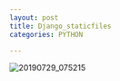 ```yaml
---
layout: post
title: Django_staticfiles
categories: PYTHON

---
```


![20190729_075215](https://user-images.githubusercontent.com/47915302/62013977-e2a31600-b1d5-11e9-9c1f-12fce973b41c.png)
